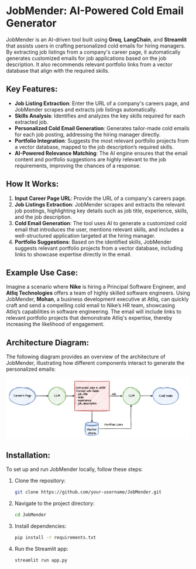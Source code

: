 # JobMender: AI-Powered Cold Email Generator

JobMender is an AI-driven tool built using **Groq**, **LangChain**, and **Streamlit** that assists users in crafting personalized cold emails for hiring managers. By extracting job listings from a company's career page, it automatically generates customized emails for job applications based on the job description. It also recommends relevant portfolio links from a vector database that align with the required skills.

## Key Features:
- **Job Listing Extraction**: Enter the URL of a company's careers page, and JobMender scrapes and extracts job listings automatically.
- **Skills Analysis**: Identifies and analyzes the key skills required for each extracted job.
- **Personalized Cold Email Generation**: Generates tailor-made cold emails for each job posting, addressing the hiring manager directly.
- **Portfolio Integration**: Suggests the most relevant portfolio projects from a vector database, mapped to the job description’s required skills.
- **AI-Powered Relevance Matching**: The AI engine ensures that the email content and portfolio suggestions are highly relevant to the job requirements, improving the chances of a response.

## How It Works:
1. **Input Career Page URL**: Provide the URL of a company's careers page.
2. **Job Listings Extraction**: JobMender scrapes and extracts the relevant job postings, highlighting key details such as job title, experience, skills, and the job description.
3. **Cold Email Generation**: The tool uses AI to generate a customized cold email that introduces the user, mentions relevant skills, and includes a well-structured application targeted at the hiring manager.
4. **Portfolio Suggestions**: Based on the identified skills, JobMender suggests relevant portfolio projects from a vector database, including links to showcase expertise directly in the email.

## Example Use Case:
Imagine a scenario where **Nike** is hiring a Principal Software Engineer, and **Atliq Technologies** offers a team of highly skilled software engineers. Using JobMender, **Mohan**, a business development executive at Atliq, can quickly craft and send a compelling cold email to Nike’s HR team, showcasing Atliq’s capabilities in software engineering. The email will include links to relevant portfolio projects that demonstrate Atliq's expertise, thereby increasing the likelihood of engagement.

## Architecture Diagram:
The following diagram provides an overview of the architecture of JobMender, illustrating how different components interact to generate the personalized emails:

![Architecture Diagram](imgs/architecture.png)

## Installation:
To set up and run JobMender locally, follow these steps:

1. Clone the repository:
   ```bash
   git clone https://github.com/your-username/JobMender.git

2. Navigate to the project directory:
   ```bash
   cd JobMender

3. Install dependencies:
   ```bash
   pip install -r requirements.txt

4. Run the Streamlit app:
   ```bash
   streamlit run app.py
